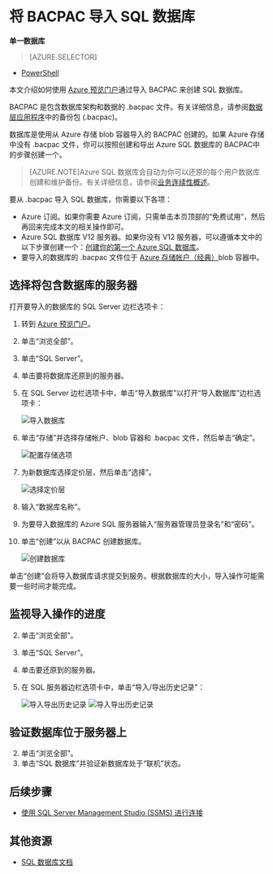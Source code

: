 <properties
	pageTitle="将 BACPAC 导入 Azure SQL 数据库"
	description="将 BACPAC 导入 Azure SQL 数据库"
	services="sql-database"
	documentationCenter=""
	authors="stevestein"
	manager="jeffreyg"
	editor=""/>

<tags
	ms.service="sql-database"
	ms.date="09/05/2015"
	wacn.date="10/17/2015"/>


# 将 BACPAC 导入 SQL 数据库

**单一数据库**

> [AZURE.SELECTOR]
- [PowerShell](/documentation/articles/sql-database-import-powershell)

本文介绍如何使用 [Azure 预览门户](https://manage.windowsazure.cn)通过导入 BACPAC 来创建 SQL 数据库。

BACPAC 是包含数据库架构和数据的 .bacpac 文件。有关详细信息，请参阅[数据层应用程序](https://msdn.microsoft.com/zh-cn/library/ee210546.aspx)中的备份包 (.bacpac)。

数据库是使用从 Azure 存储 blob 容器导入的 BACPAC 创建的。如果 Azure 存储中没有 .bacpac 文件，你可以按照<!--[-->创建和导出 Azure SQL 数据库的 BACPAC<!--](/documentation/articles/sql-database-backup) -->中的步骤创建一个。


> [AZURE.NOTE]Azure SQL 数据库会自动为你可以还原的每个用户数据库创建和维护备份。有关详细信息，请参阅[业务连续性概述](/documentation/articles/sql-database-business-continuity)。


要从 .bacpac 导入 SQL 数据库，你需要以下各项：

- Azure 订阅。如果你需要 Azure 订阅，只需单击本页顶部的“免费试用”，然后再回来完成本文的相关操作即可。
- Azure SQL 数据库 V12 服务器。如果你没有 V12 服务器，可以遵循本文中的以下步骤创建一个：[创建你的第一个 Azure SQL 数据库](/documentation/articles/sql-database-get-started)。
- 要导入的数据库的 .bacpac 文件位于 [Azure 存储帐户（经典）](/documentation/articles/storage-create-storage-account)blob 容器中。


## 选择将包含数据库的服务器

打开要导入的数据库的 SQL Server 边栏选项卡：

1.	转到 [Azure 预览门户](https://manage.windowsazure.cn)。
2.	单击“浏览全部”。
3.	单击“SQL Server”。
2.	单击要将数据库还原到的服务器。
3.	在 SQL Server 边栏选项卡中，单击“导入数据库”以打开“导入数据库”边栏选项卡：

    ![导入数据库][1]

1.  单击“存储”并选择存储帐户、blob 容器和 .bacpac 文件，然后单击“确定”。

    ![配置存储选项][2]

1.  为新数据库选择定价层，然后单击“选择”。

    ![选择定价层][3]

1.  输入“数据库名称”。
2.  为要导入数据库的 Azure SQL 服务器输入“服务器管理员登录名”和“密码”。
1.  单击“创建”以从 BACPAC 创建数据库。

    ![创建数据库][4]

单击“创建”会将导入数据库请求提交到服务。根据数据库的大小，导入操作可能需要一些时间才能完成。

## 监视导入操作的进度

2.	单击“浏览全部”。
3.	单击“SQL Server”。
2.	单击要还原到的服务器。
3.	在 SQL 服务器边栏选项卡中，单击“导入/导出历史记录”：

    ![导入导出历史记录][5] ![导入导出历史记录][6]





## 验证数据库位于服务器上

2.	单击“浏览全部”。
3.	单击“SQL 数据库”并验证新数据库处于“联机”状态。



## 后续步骤

- [使用 SQL Server Management Studio (SSMS) 进行连接](/documentation/articles/sql-database-connect-to-database)



## 其他资源

- [SQL 数据库文档](/documentation/services/sql-databases/)


<!--Image references-->
[1]: ./media/sql-database-import/import-database.png
[2]: ./media/sql-database-import/storage-options.png
[3]: ./media/sql-database-import/pricing-tier.png
[4]: ./media/sql-database-import/create.png
[5]: ./media/sql-database-import/import-history.png
[6]: ./media/sql-database-import/import-status.png

<!---HONumber=74-->